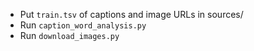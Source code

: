 - Put `train.tsv` of captions and image URLs in sources/
- Run `caption_word_analysis.py`
- Run `download_images.py`